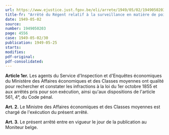 ```yaml
---
url: https://www.ejustice.just.fgov.be/eli/arrete/1949/05/02/1949050203/justel
title-fr: "Arrêté du Régent relatif à la surveillance en matière de poids et mesures."
date: 1949-05-02
source:
number: 1949050203
page: 4556
case: 1949-05-02/30
publication: 1949-05-25
starts:
modifies:
pdf-original:
pdf-consolidated:
---
```


**Article 1er.** Les agents du Service d'Inspection et d'Enquêtes économiques du Ministère des Affaires économiques et des Classes moyennes ont qualité pour rechercher et constater les infractions à la loi du 1er octobre 1855 et aux arrêtés pris pour son exécution, ainsi qu'aux dispositions de l'article 561, 4°, du Code pénal.

**Art. 2.** Le Ministre des Affaires économiques et des Classes moyennes est chargé de l'exécution du présent arrêté.

**Art. 3.** Le présent arrêté entre en vigueur le jour de la publication au Moniteur belge.
